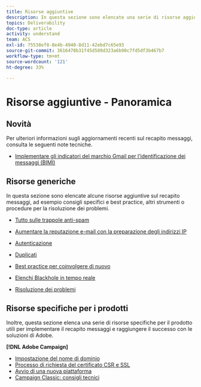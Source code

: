 ```yaml
---
title: Risorse aggiuntive
description: In questa sezione sono elencate una serie di risorse aggiuntive sul recapito messaggi.
topics: Deliverability
doc-type: article
activity: understand
team: ACS
exl-id: 75538ef8-8e4b-4940-8d11-42ebd7c65e93
source-git-commit: 3616470b31f45d589d323a6b90c7fd5df3b467b7
workflow-type: tm+mt
source-wordcount: '121'
ht-degree: 33%

---
```


# Risorse aggiuntive - Panoramica

## Novità

Per ulteriori informazioni sugli aggiornamenti recenti sul recapito messaggi, consulta le seguenti note tecniche.

* [Implementare gli indicatori del marchio Gmail per l’identificazione dei messaggi (BIMI)](../technotes/implement-bimi.md)

## Risorse generiche

In questa sezione sono elencate alcune risorse aggiuntive sul recapito messaggi, ad esempio consigli specifici e best practice, altri strumenti o procedure per la risoluzione dei problemi.

* [Tutto sulle trappole anti-spam](../../help/additional-resources/all-about-spam-traps.md)
* [Aumentare la reputazione e-mail con la preparazione degli indirizzi IP](../../help/additional-resources/increase-reputation-with-ip-warming.md)
* [Autenticazione](../../help/additional-resources/authentication.md)
* [Duplicati](../../help/additional-resources/duplicates.md)
* [Best practice per coinvolgere di nuovo](../../help/additional-resources/re-engagement.md)
* [Elenchi Blackhole in tempo reale](../../help/additional-resources/blocklist-databases.md)
* [Risoluzione dei problemi](../../help/additional-resources/troubleshooting.md)

   <!--
    [IP Certification](../../help/additional-resources/ip-certification.md)
    [Third-party monitoring tools](../../help/additional-resources/third-party-monitoring-tools.md)-->

## Risorse specifiche per i prodotti

Inoltre, questa sezione elenca una serie di risorse specifiche per il prodotto utili per implementare il recapito messaggi e raggiungere il successo con le soluzioni di Adobe.

**[!DNL Adobe Campaign]**

* [Impostazione del nome di dominio](../../help/additional-resources/ac-domain-name-setup.md)
* [Processo di richiesta del certificato CSR e SSL](../../help/additional-resources/ac-ssl-certificate-request.md)
* [Avvio di una nuova piattaforma](../../help/additional-resources/ac-starting-new-platform.md)
* [Campaign Classic: consigli tecnici](../../help/additional-resources/acc-technical-recommendations.md)
